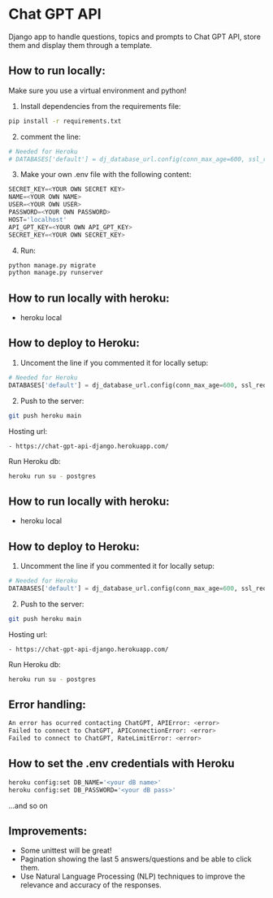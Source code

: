 # Chat GPT API
Django app to handle questions, topics and prompts to Chat GPT API, store them and display them through a template.

## How to run locally:
Make sure you use a virtual environment and python!

1. Install dependencies from the requirements file:

```bash
pip install -r requirements.txt
```
2. comment the line:

```python
# Needed for Heroku
# DATABASES['default'] = dj_database_url.config(conn_max_age=600, ssl_require=True)
```

3. Make your own .env file with the following content:

```python
SECRET_KEY=<YOUR OWN SECRET KEY>
NAME=<YOUR OWN NAME>
USER=<YOUR OWN USER>
PASSWORD=<YOUR OWN PASSWORD>
HOST='localhost'
API_GPT_KEY=<YOUR OWN API_GPT_KEY>
SECRET_KEY=<YOUR OWN SECRET_KEY>
```

4. Run:

```python
python manage.py migrate
python manage.py runserver
```
## How to run locally with heroku:
- heroku local

## How to deploy to Heroku:

1. Uncoment the line if you commented it for locally setup:

```python
# Needed for Heroku
DATABASES['default'] = dj_database_url.config(conn_max_age=600, ssl_require=True)
```

2. Push to the server:

```bash
git push heroku main
```

Hosting url:

    - https://chat-gpt-api-django.herokuapp.com/

Run Heroku db:

```bash
heroku run su - postgres
```

## How to run locally with heroku:
- heroku local

## How to deploy to Heroku:

1. Uncomment the line if you commented it for locally setup:

```python
# Needed for Heroku
DATABASES['default'] = dj_database_url.config(conn_max_age=600, ssl_require=True)
```

2. Push to the server:

```bash
git push heroku main
```

Hosting url:

    - https://chat-gpt-api-django.herokuapp.com/

Run Heroku db:

```bash
heroku run su - postgres
```

## Error handling:

```bash
An error has ocurred contacting ChatGPT, APIError: <error>
Failed to connect to ChatGPT, APIConnectionError: <error>
Failed to connect to ChatGPT, RateLimitError: <error>
```

## How to set the .env credentials with Heroku

```bash
heroku config:set DB_NAME='<your dB name>'
heroku config:set DB_PASSWORD='<your dB pass>'
```
...and so on
    
## Improvements:
- Some unittest will be great!
- Pagination showing the last 5 answers/questions and be able to click them.
- Use Natural Language Processing (NLP) techniques to improve the relevance and accuracy of the responses.